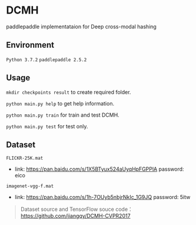 # DCMH

paddlepaddle implementataion for Deep cross-modal hashing

## Environment

`Python 3.7.2`
`paddlepaddle 2.5.2`

## Usage

`mkdir checkpoints result` to create required folder.

`python main.py help` to get help information.

`python main.py train` for train and test DCMH.

`python main.py test` for test only.

## Dataset

`FLICKR-25K.mat` 

* link: https://pan.baidu.com/s/1X5BTyux524aUyqHpFGPPlA  password: eico

`imagenet-vgg-f.mat`

* link: https://pan.baidu.com/s/1h-7OUyb5nbjrNkIc_1G9JQ  password: 5itw

> Dataset source and TensorFlow souce code：https://github.com/jiangqy/DCMH-CVPR2017
